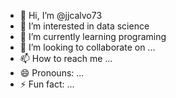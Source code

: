 - 👋 Hi, I’m @jjcalvo73
- 👀 I’m interested in data science
- 🌱 I’m currently learning programing
- 💞️ I’m looking to collaborate on ...
- 📫 How to reach me ...
- 😄 Pronouns: ...
- ⚡ Fun fact: ...

<!---
jjcalvo73/jjcalvo73 is a ✨ special ✨ repository because its `README.md` (this file) appears on your GitHub profile.
You can click the Preview link to take a look at your changes.
--->

